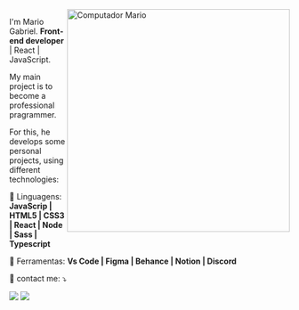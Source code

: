 <img src="https://raw.githubusercontent.com/MicaelliMedeiros/micaellimedeiros/master/image/computer-illustration.png" min-width="400px" max-width="400px" width="400px" align="right" alt="Computador Mario">

<p align="left"> 
  I'm Mario Gabriel. <strong>Front-end developer</strong> | React | JavaScript.<br>
  <p>My main project is to become a professional pragrammer. </p>
  For this, he develops some personal projects, using different technologies:
  
</p>

<p align="left">
  🦄 Linguagens: <strong> JavaScrip | HTML5 | CSS3 | React | Node | Sass | Typescript </strong>
</p>

<p align="left">
  💼 Ferramentas: <strong>Vs Code | Figma | Behance | Notion | Discord </strong>
</p>

<p align="left">
  💌 contact me: ⤵️
</p>

<p align="left">
  <a href="https://www.linkedin.com/in/mario-gabriel/" alt="Linkedin">
  <img src="https://img.shields.io/badge/-Linkedin-0e76a8?style=flat-square&logo=Linkedin&logoColor=white&link=LINK-DO-SEU-LINKEDIN" /></a>

  <a href="https://api.whatsapp.com/send?phone=5563984218043" alt="WhatsApp">
  <img src="https://img.shields.io/badge/-WhatsApp-25d366?style=flat-square&labelColor=25d366&logo=whatsapp&logoColor=white&link=API-DO-SEU-WHATSAPP"/></a>
</p>  
